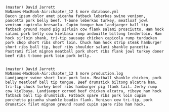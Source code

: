     (master) David Jarrett
    NoNames-MacBook-Air:chapter_12 $ more database.yml
    Bacon ipsum dolor amet picanha fatback leberkas swine venison, pancetta pork belly beef. T-bone leberkas turkey, meatloaf jowl venison capicola bresaola. Cupim tongue ham landjaeger ball tip fatback ground round pig sirloin cow flank salami prosciutto. Ham hock salami pork belly cow kielbasa rump andouille biltong tenderloin. Ham hock sirloin shank, tri-tip sausage chicken capicola rump turducken pork chop short ribs short loin. Chuck ham hock strip steak hamburger short ribs ball tip, beef ribs shoulder salami shankle pancetta. Pastrami filet mignon meatball pork short ribs flank jowl turkey doner beef ribs t-bone pork loin pork belly.
    
    
    (master) David Jarrett
    NoNames-MacBook-Air:chapter_12 $ more production.log
    Landjaeger swine short loin pork loin. Meatball shankle chicken, pork belly meatloaf ball tip tongue. Beef drumstick biltong alcatra ham, tri-tip chuck turkey beef ribs hamburger pig flank tail. Jerky rump cow kielbasa. Landjaeger corned beef chicken alcatra, ribeye ham hock fatback ball tip drumstick. Fatback spare ribs pork loin cupim porchetta picanha shankle boudin flank. Venison cow tri-tip, pork drumstick filet mignon ground round cupim spare ribs ham hock.
